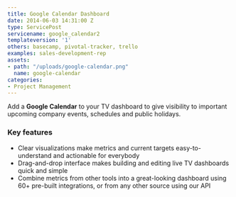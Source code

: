 ```yaml
---
title: Google Calendar Dashboard
date: 2014-06-03 14:31:00 Z
type: ServicePost
servicename: google_calendar2
templateversion: '1'
others: basecamp, pivotal-tracker, trello
examples: sales-development-rep
assets:
- path: "/uploads/google-calendar.png"
  name: google-calendar
categories:
- Project Management
---
```


Add a **Google Calendar** to your TV dashboard to give visibility to important upcoming company events, schedules and public holidays.

<div class="useful-resources widget-main__inner">
<h3>Key features</h3>
<ul class="resources-links">
<li><span>Clear visualizations make metrics and current targets easy-to-understand and actionable for everybody</span></li>
<li><span>Drag-and-drop interface makes building and editing live TV dashboards quick and simple</span></li>
<li><span>Combine metrics from other tools into a great-looking dashboard using 60+ pre-built integrations, or from any other source using our API</span></li>
</ul>
</div>

